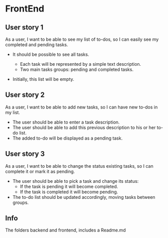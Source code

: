 # FrontEnd

## User story 1

As a user, I want to be able to see my list of to-dos, so I can easily see my completed and pending tasks.
- It should be possible to see all tasks.
    - Each task will be represented by a simple text description.
    - Two main tasks groups: pending and completed tasks.

- Initially, this list will be empty.

## User story 2

As a user, I want to be able to add new tasks, so I can have new to-dos in my list.

- The user should be able to enter a task description.
- The user should be able to add this previous description to his or her to-do list.
- The added to-do will be displayed as a pending task.

## User story 3

As a user, I want to be able to change the status existing tasks, so I can complete it or mark it as pending.

- The user should be able to pick a task and change its status:
    - If the task is pending it will become completed.
    - If the task is completed it will become pending.
- The to-do list should be updated accordingly, moving tasks between groups.


## Info
The folders backend and frontend, includes a Readme.md